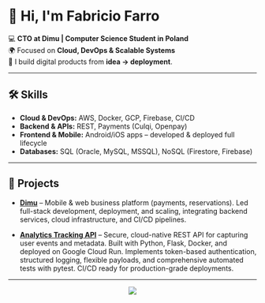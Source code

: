 # 👋 Hi, I'm Fabricio Farro  

💻 **CTO at Dimu | Computer Science Student in Poland**  
🌍 Focused on **Cloud, DevOps & Scalable Systems**  
🚀 I build digital products from **idea → deployment**.  

---

## 🛠️ Skills  
- **Cloud & DevOps:** AWS, Docker, GCP, Firebase, CI/CD  
- **Backend & APIs:** REST, Payments (Culqi, Openpay)  
- **Frontend & Mobile:** Android/iOS apps – developed & deployed full lifecycle  
- **Databases:** SQL (Oracle, MySQL, MSSQL), NoSQL (Firestore, Firebase)  

---

## 📌 Projects  

- **[Dimu](https://www.dimu.app/)** – Mobile & web business platform (payments, reservations). Led full-stack development, deployment, and scaling, integrating backend services, cloud infrastructure, and CI/CD pipelines.  

- **[Analytics Tracking API](https://github.com/R0s3mrcx/analytics-tracking)** – Secure, cloud-native REST API for capturing user events and metadata. Built with Python, Flask, Docker, and deployed on Google Cloud Run. Implements token-based authentication, structured logging, flexible payloads, and comprehensive automated tests with pytest. CI/CD ready for production-grade deployments.

---

<p align="center">
  <img src="https://readme-typing-svg.herokuapp.com?size=22&duration=2500&color=43D787&center=true&vCenter=true&lines=⭐️+Always+learning;⭐️+Always+building;⭐️+Always+improving"/>
</p>
